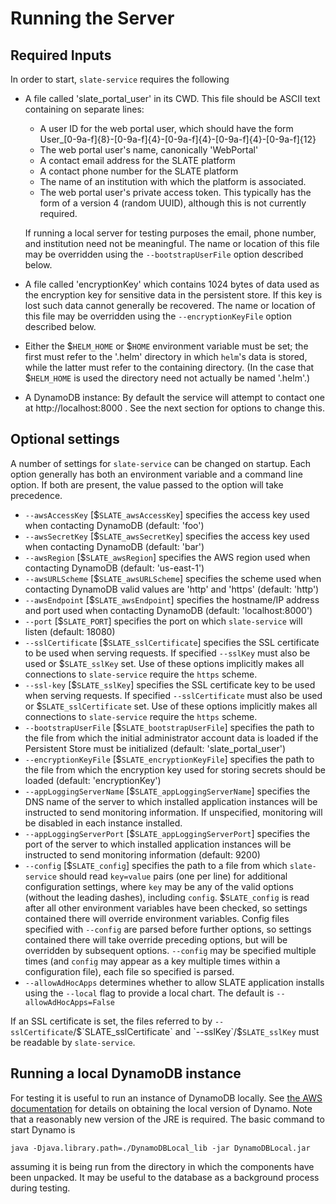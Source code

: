 # Running the Server

## Required Inputs

In order to start, `slate-service` requires the following

- A file called 'slate_portal_user' in its CWD. This file should be ASCII text containing on separate lines:
	- A user ID for the web portal user, which should have the form User_[0-9a-f]{8}-[0-9a-f]{4}-[0-9a-f]{4}-[0-9a-f]{4}-[0-9a-f]{12}
	- The web portal user's name, canonically 'WebPortal'
	- A contact email address for the SLATE platform
	- A contact phone number for the SLATE platform
	- The name of an institution with which the platform is associated. 
	- The web portal user's private access token. This typically has the form of a version 4 (random UUID), although this is not currently required. 
	
	If running a local server for testing purposes the email, phone number, and institution need not be meaningful. 
	The name or location of this file may be overridden using the `--bootstrapUserFile` option described below. 
	
- A file called 'encryptionKey' which contains 1024 bytes of data used as the encryption key for sensitive data in the persistent store. If this key is lost such data cannot generally be recovered. The name or location of this file may be overridden using the `--encryptionKeyFile` option described below. 

- Either the $`HELM_HOME` or $`HOME` environment variable must be set; the first must refer to the '.helm' directory in which `helm`'s data is stored, while the latter must refer to the containing directory. (In the case that $`HELM_HOME` is used the directory need not actually be named '.helm'.)

- A DynamoDB instance: By default the service will attempt to contact one at http://localhost:8000 . See the next section for options to change this. 

## Optional settings

A number of settings for `slate-service` can be changed on startup. Each option generally has both an environment variable and a command line option. If both are present, the value passed to the option will take precedence. 

- `--awsAccessKey` [$`SLATE_awsAccessKey`] specifies the access key used when contacting DynamoDB (default: 'foo')
- `--awsSecretKey` [$`SLATE_awsSecretKey`] specifies the access key used when contacting DynamoDB (default: 'bar')
- `--awsRegion` [$`SLATE_awsRegion`] specifies the AWS region used when contacting DynamoDB (default: 'us-east-1')
- `--awsURLScheme` [$`SLATE_awsURLScheme`] specifies the scheme used when contacting DynamoDB valid values are 'http' and 'https' (default: 'http')
- `--awsEndpoint` [$`SLATE_awsEndpoint`] specifies the hostname/IP address and port used when contacting DynamoDB (default: 'localhost:8000')
- `--port` [$`SLATE_PORT`] specifies the port on which `slate-service` will listen (default: 18080)
- `--sslCertificate` [$`SLATE_sslCertificate`] specifies the SSL certificate to be used when serving requests. If specified `--sslKey` must also be used or $`SLATE_sslKey` set. Use of these options implicitly makes all connections to `slate-service` require the `https` scheme. 
- `--ssl-key` [$`SLATE_sslKey`] specifies the SSL certificate key to be used when serving requests. If specified `--sslCertificate` must also be used or $`SLATE_sslCertificate` set. Use of these options implicitly makes all connections to `slate-service` require the `https` scheme. 
- `--bootstrapUserFile` [$`SLATE_bootstrapUserFile`] specifies the path to the file from which the initial administrator account data is loaded if the Persistent Store must be initialized (default: 'slate_portal_user')
- `--encryptionKeyFile` [$`SLATE_encryptionKeyFile`] specifies the path to the file from which the encryption key used for storing secrets should be loaded (default: 'encryptionKey')
- `--appLoggingServerName` [$`SLATE_appLoggingServerName`] specifies the DNS name of the server to which installed application instances will be instructed to send monitoring information. If unspecified, monitoring will be disabled in each instance installed. 
- `--appLoggingServerPort` [$`SLATE_appLoggingServerPort`] specifies the port of the server to which installed application instances will be instructed to send monitoring information (default: 9200)
- `--config` [$`SLATE_config`] specifies the path to a file from which `slate-service` should read `key=value` pairs (one per line) for additional configuration settings, where `key` may be any of the valid options (without the leading dashes), including `config`. $`SLATE_config` is read after all other environment variables have been checked, so settings contained there will override environment variables. Config files specified with `--config` are parsed before further options, so settings contained there will take override preceding options, but will be overridden by subsequent options. `--config` may be specified multiple times (and `config` may appear as a key multiple times within a configuration file), each file so specified is parsed.
- `--allowAdHocApps` determines whether to allow SLATE application installs using the `--local` flag to provide a local chart. The default is `--allowAdHocApps=False`

If an SSL certificate is set, the files referred to by `--sslCertificate`/$`SLATE_sslCertificate` and `--sslKey`/$`SLATE_sslKey` must be readable by `slate-service`. 

## Running a local DynamoDB instance

For testing it is useful to run an instance of DynamoDB locally. See [the AWS documentation](https://docs.aws.amazon.com/amazondynamodb/latest/developerguide/DynamoDBLocal.html) for details on obtaining the local version of Dynamo. Note that a reasonably new version of the JRE is required. The basic command to start Dynamo is

	java -Djava.library.path=./DynamoDBLocal_lib -jar DynamoDBLocal.jar
	
assuming it is being run from the directory in which the components have been unpacked. It may be useful to the database as a background process during testing. 
